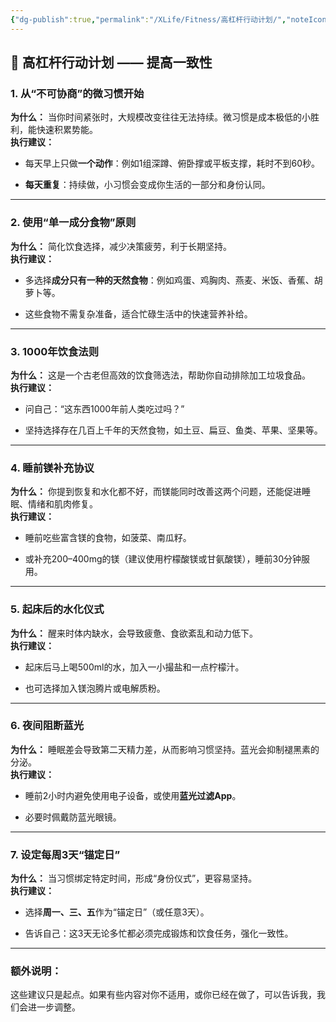 ```yaml
---
{"dg-publish":true,"permalink":"/XLife/Fitness/高杠杆行动计划/","noteIcon":"","created":"2025-05-21T17:55:29.087+08:00"}
---
```



## 🔧 高杠杆行动计划 —— 提高一致性

### 1. **从“不可协商”的微习惯开始**

**为什么：** 当你时间紧张时，大规模改变往往无法持续。微习惯是成本极低的小胜利，能快速积累势能。  
**执行建议：**

- 每天早上只做**一个动作**：例如1组深蹲、俯卧撑或平板支撑，耗时不到60秒。
    
- **每天重复**：持续做，小习惯会变成你生活的一部分和身份认同。
    

---

### 2. **使用“单一成分食物”原则**

**为什么：** 简化饮食选择，减少决策疲劳，利于长期坚持。  
**执行建议：**

- 多选择**成分只有一种的天然食物**：例如鸡蛋、鸡胸肉、燕麦、米饭、香蕉、胡萝卜等。
    
- 这些食物不需复杂准备，适合忙碌生活中的快速营养补给。
    

---

### 3. **1000年饮食法则**

**为什么：** 这是一个古老但高效的饮食筛选法，帮助你自动排除加工垃圾食品。  
**执行建议：**

- 问自己：“这东西1000年前人类吃过吗？”
    
- 坚持选择存在几百上千年的天然食物，如土豆、扁豆、鱼类、苹果、坚果等。
    

---

### 4. **睡前镁补充协议**

**为什么：** 你提到恢复和水化都不好，而镁能同时改善这两个问题，还能促进睡眠、情绪和肌肉修复。  
**执行建议：**

- 睡前吃些富含镁的食物，如菠菜、南瓜籽。
    
- 或补充200–400mg的镁（建议使用柠檬酸镁或甘氨酸镁），睡前30分钟服用。
    

---

### 5. **起床后的水化仪式**

**为什么：** 醒来时体内缺水，会导致疲惫、食欲紊乱和动力低下。  
**执行建议：**

- 起床后马上喝500ml的水，加入一小撮盐和一点柠檬汁。
    
- 也可选择加入镁泡腾片或电解质粉。
    

---

### 6. **夜间阻断蓝光**

**为什么：** 睡眠差会导致第二天精力差，从而影响习惯坚持。蓝光会抑制褪黑素的分泌。  
**执行建议：**

- 睡前2小时内避免使用电子设备，或使用**蓝光过滤App**。
    
- 必要时佩戴防蓝光眼镜。
    

---

### 7. **设定每周3天“锚定日”**

**为什么：** 当习惯绑定特定时间，形成“身份仪式”，更容易坚持。  
**执行建议：**

- 选择**周一、三、五**作为“锚定日”（或任意3天）。
    
- 告诉自己：这3天无论多忙都必须完成锻炼和饮食任务，强化一致性。
    

---

### 额外说明：

这些建议只是起点。如果有些内容对你不适用，或你已经在做了，可以告诉我，我们会进一步调整。
